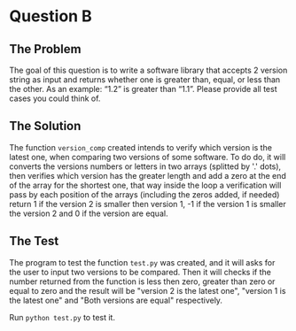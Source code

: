 # Question B

## The Problem
The goal of this question is to write a software library that accepts 2 version string as input and returns whether one is greater than, equal, or less than the other. As an example: “1.2” is greater than “1.1”. Please provide all test cases you could think of.

## The Solution
The function `version_comp` created intends to verify which version is the latest one, when comparing two versions of some software. 
To do do, it will converts the versions numbers or letters in two arrays (splitted by '.' dots), then verifies which version has the greater length and add a zero at the end of the array for the shortest one, that way inside the loop a verification will pass by each position of the arrays (including the zeros added, if needed) return 1 if the version 2 is smaller then version 1, -1 if the version 1 is smaller the version 2 and 0 if the version are equal.

## The Test
The program to test the function `test.py` was created, and it will asks for the user to input two versions to be compared. Then 
it will checks if the number returned from the function is less then zero, greater than zero or equal to zero and the result will be "version 2 is the latest one", "version 1 is the latest one" and "Both versions are equal" respectively.

Run `python test.py` to test it.
